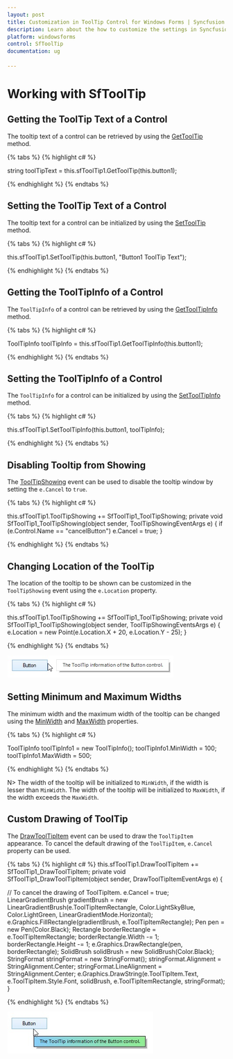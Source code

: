 ```yaml
---
layout: post
title: Customization in ToolTip Control for Windows Forms | Syncfusion
description: Learn about the how to customize the settings in Syncfusion WinForms SfToolTip control and more details.
platform: windowsforms
control: SfToolTip
documentation: ug

---
```

# Working with SfToolTip

## Getting the ToolTip Text of a Control

The tooltip text of a control can be retrieved by using the [GetToolTip](https://help.syncfusion.com/cr/windowsforms/Syncfusion.Windows.Forms.SfToolTip.html#Syncfusion_Windows_Forms_SfToolTip_GetToolTip_System_Windows_Forms_Control_) method. 

{% tabs %}
{% highlight c# %}

string toolTipText = this.sfToolTip1.GetToolTip(this.button1);

{% endhighlight %}
{% endtabs %}

## Setting the ToolTip Text of a Control

The tooltip text for a control can be initialized by using the [SetToolTip](https://help.syncfusion.com/cr/windowsforms/Syncfusion.Windows.Forms.SfToolTip.html#Syncfusion_Windows_Forms_SfToolTip_SetToolTip_System_Windows_Forms_Control_System_String_) method.

{% tabs %}
{% highlight c# %}

this.sfToolTip1.SetToolTip(this.button1, "Button1 ToolTip Text");

{% endhighlight %}
{% endtabs %}

## Getting the ToolTipInfo of a Control

The `ToolTipInfo` of a control can be retrieved by using the [GetToolTipInfo](https://help.syncfusion.com/cr/windowsforms/Syncfusion.Windows.Forms.SfToolTip.html#Syncfusion_Windows_Forms_SfToolTip_GetToolTipInfo_System_Windows_Forms_Control_) method.

{% tabs %}
{% highlight c# %}

ToolTipInfo toolTipInfo = this.sfToolTip1.GetToolTipInfo(this.button1);

{% endhighlight %}
{% endtabs %}

## Setting the ToolTipInfo of a Control

The `ToolTipInfo` for a control can be initialized by using the [SetToolTipInfo](https://help.syncfusion.com/cr/windowsforms/Syncfusion.Windows.Forms.SfToolTip.html#Syncfusion_Windows_Forms_SfToolTip_SetToolTipInfo_System_Windows_Forms_Control_Syncfusion_WinForms_Controls_ToolTipInfo_) method.

{% tabs %}
{% highlight c# %}

this.sfToolTip1.SetToolTipInfo(this.button1, toolTipInfo);

{% endhighlight %}
{% endtabs %}

## Disabling Tooltip from Showing

The [ToolTipShowing](https://help.syncfusion.com/cr/windowsforms/Syncfusion.Windows.Forms.SfToolTip.html#Syncfusion_Windows_Forms_SfToolTip_ToolTipShowing) event can be used to disable the tooltip window by setting the `e.Cancel` to `true`.

{% tabs %}
{% highlight c# %}

this.sfToolTip1.ToolTipShowing += SfToolTip1_ToolTipShowing;
private void SfToolTip1_ToolTipShowing(object sender, ToolTipShowingEventArgs e)
{
    if (e.Control.Name == "cancelButton")
    e.Cancel = true;
}

{% endhighlight %}
{% endtabs %}

## Changing Location of the ToolTip

The location of the tooltip to be shown can be customized in the `ToolTipShowing` event using the `e.Location` property.

{% tabs %}
{% highlight c# %}

this.sfToolTip1.ToolTipShowing += SfToolTip1_ToolTipShowing;
private void SfToolTip1_ToolTipShowing(object sender, ToolTipShowingEventsArgs e)
{
    e.Location = new Point(e.Location.X + 20, e.Location.Y - 25);
}

{% endhighlight %}
{% endtabs %}

![Location of the tooltip to be shown can be customized in winforms tooltip](SfToolTip_images/SfToolTip_img23.jpeg)


## Setting Minimum and Maximum Widths

The minimum width and the maximum width of the tooltip can be changed using the [MinWidth](https://help.syncfusion.com/cr/windowsforms/Syncfusion.WinForms.Controls.ToolTipInfo.html#Syncfusion_WinForms_Controls_ToolTipInfo_MinWidth) and [MaxWidth](https://help.syncfusion.com/cr/windowsforms/Syncfusion.WinForms.Controls.ToolTipInfo.html#Syncfusion_WinForms_Controls_ToolTipInfo_MaxWidth) properties. 

{% tabs %}
{% highlight c# %}

ToolTipInfo toolTipInfo1 = new ToolTipInfo();
toolTipInfo1.MinWidth = 100;
toolTipInfo1.MaxWidth = 500;

{% endhighlight %}
{% endtabs %}

N> The width of the tooltip will be initialized to `MinWidth`, if the width is lesser than `MinWidth`. The width of the tooltip will be initialized to `MaxWidth`, if the width exceeds the `MaxWidth`.

## Custom Drawing of ToolTip

The [DrawToolTipItem](https://help.syncfusion.com/cr/windowsforms/Syncfusion.Windows.Forms.SfToolTip.html#Syncfusion_Windows_Forms_SfToolTip_DrawToolTipItem) event can be used to draw the `ToolTipItem` appearance. To cancel the default drawing of the `ToolTipItem`, `e.Cancel` property can be used.

{% tabs %}
{% highlight c# %}
this.sfToolTip1.DrawToolTipItem += SfToolTip1_DrawToolTipItem;
private void SfToolTip1_DrawToolTipItem(object sender, DrawToolTipItemEventArgs e)
{

// To cancel the drawing of ToolTipItem.
    e.Cancel = true;
    LinearGradientBrush gradientBrush = new LinearGradientBrush(e.ToolTipItemRectangle, Color.LightSkyBlue, Color.LightGreen, LinearGradientMode.Horizontal);
    e.Graphics.FillRectangle(gradientBrush, e.ToolTipItemRectangle);
    Pen pen = new Pen(Color.Black);
    Rectangle borderRectangle = e.ToolTipItemRectangle;
    borderRectangle.Width -= 1;
    borderRectangle.Height -= 1;
    e.Graphics.DrawRectangle(pen, borderRectangle);
    SolidBrush solidBrush = new SolidBrush(Color.Black);
    StringFormat stringFormat = new StringFormat();
    stringFormat.Alignment = StringAlignment.Center;
    stringFormat.LineAlignment = StringAlignment.Center;
    e.Graphics.DrawString(e.ToolTipItem.Text, e.ToolTipItem.Style.Font, solidBrush, e.ToolTipItemRectangle, stringFormat);
}

{% endhighlight %}
{% endtabs %}

![Custom drawing tooltip shown in winforms tooltip](SfToolTip_images/SfToolTip_img24.jpeg)


